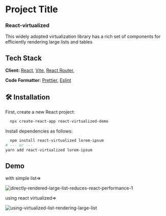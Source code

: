 
# Project Title
### React-virtualized

This widely adopted virtualization library has a rich set of components for efficiently rendering large lists and tables

## Tech Stack

**Client:** [React](react.dev), [Vite](https://vitejs.dev/), [React Router](https://reactrouter.com/en/main),

**Code Formatter:** [Prettier](https://prettier.io/), [Eslint](https://eslint.org/)

## 🛠️ Installation


First, create a new React project:

```bash
  npx create-react-app react-virtualized-demo
```
Install dependencies as follows:
```bash
  npm install react-virtualized lorem-ipsum
# --- or ---
yarn add react-virtualized lorem-ipsum

``` 

## Demo

with simple list=>

![directly-rendered-large-list-reduces-react-performance-1](https://github.com/Akshay8122/React-virtualized-demo/assets/73658839/e5bb1bc9-6f3b-4fdc-8dc8-489fe02d9b18)

using react virtualized=>

![using-virtualized-list-rendering-large-list](https://github.com/Akshay8122/React-virtualized-demo/assets/73658839/77067d9a-8ae8-4b04-bee8-8c02cd1dfdbb)


